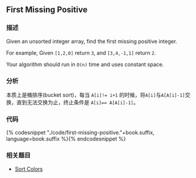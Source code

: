 ## First Missing Positive


### 描述

Given an unsorted integer array, find the first missing positive integer.

For example,
Given `[1,2,0]` return `3`,
and `[3,4,-1,1]` return `2`.

Your algorithm should run in `O(n)` time and uses constant space.


### 分析

本质上是桶排序(bucket sort)，每当 `A[i]!= i+1` 的时候，将`A[i]`与`A[A[i]-1]`交换，直到无法交换为止，终止条件是 `A[i]== A[A[i]-1]`。


### 代码

{% codesnippet "./code/first-missing-positive."+book.suffix, language=book.suffix %}{% endcodesnippet %}


### 相关题目

* [Sort Colors](sort-colors.md)
